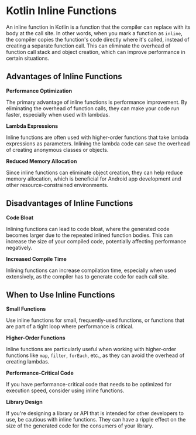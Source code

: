 # Kotlin Inline Functions

An inline function in Kotlin is a function that the compiler can replace with its body at the call site. In other words,
when you mark a function as `inline`, the compiler copies the function's code directly where it's called, instead of
creating a separate function call. This can eliminate the overhead of function call stack and object creation, which can
improve performance in certain situations.

## Advantages of Inline Functions

**Performance Optimization**

The primary advantage of inline functions is performance improvement. By eliminating the
overhead of function calls, they can make your code run faster, especially when used with lambdas.

**Lambda Expressions**

Inline functions are often used with higher-order functions that take lambda expressions as
parameters. Inlining the lambda code can save the overhead of creating anonymous classes or objects.

**Reduced Memory Allocation**

Since inline functions can eliminate object creation, they can help reduce memory allocation,
which is beneficial for Android app development and other resource-constrained environments.

## Disadvantages of Inline Functions

**Code Bloat**

Inlining functions can lead to code bloat, where the generated code becomes larger due to the repeated
inlined function bodies. This can increase the size of your compiled code, potentially affecting performance negatively.

**Increased Compile Time**

Inlining functions can increase compilation time, especially when used extensively, as the
compiler has to generate code for each call site.

## When to Use Inline Functions

**Small Functions**

Use inline functions for small, frequently-used functions, or functions that are part of a tight loop
where performance is critical.

**Higher-Order Functions**

Inline functions are particularly useful when working with higher-order functions like `map`,
`filter`, `forEach`, etc., as they can avoid the overhead of creating lambdas.

**Performance-Critical Code**

If you have performance-critical code that needs to be optimized for execution speed,
consider using inline functions.

**Library Design**

If you're designing a library or API that is intended for other developers to use, be cautious with
inline functions. They can have a ripple effect on the size of the generated code for the consumers of your library.